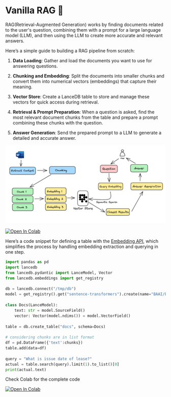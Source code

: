 **Vanilla RAG 🌱**
====================================================================

RAG(Retrieval-Augmented Generation) works by finding documents related to the user's question, combining them with a prompt for a large language model (LLM), and then using the LLM to create more accurate and relevant answers.

Here’s a simple guide to building a RAG pipeline from scratch:

1. **Data Loading**: Gather and load the documents you want to use for answering questions.

2. **Chunking and Embedding**: Split the documents into smaller chunks and convert them into numerical vectors (embeddings) that capture their meaning.

3. **Vector Store**: Create a LanceDB table to store and manage these vectors for quick access during retrieval.

4. **Retrieval & Prompt Preparation**: When a question is asked, find the most relevant document chunks from the table and prepare a prompt combining these chunks with the question.

5. **Answer Generation**: Send the prepared prompt to a LLM to generate a detailed and accurate answer.

![basic RAG](../assets/rag_from_scratch.png)


[![Open In Colab](../assets/colab.svg)](https://colab.research.google.com/github/lancedb/vectordb-recipes/blob/main/tutorials/RAG-from-Scratch/RAG_from_Scratch.ipynb)

Here’s a code snippet for defining a table with the [Embedding API](https://lancedb.github.io/lancedb/embeddings/embedding_functions/), which simplifies the process by handling embedding extraction and querying in one step.

```python
import pandas as pd
import lancedb
from lancedb.pydantic import LanceModel, Vector
from lancedb.embeddings import get_registry

db = lancedb.connect("/tmp/db")
model = get_registry().get("sentence-transformers").create(name="BAAI/bge-small-en-v1.5", device="cpu")

class Docs(LanceModel):
    text: str = model.SourceField()
    vector: Vector(model.ndims()) = model.VectorField()

table = db.create_table("docs", schema=Docs)

# considering chunks are in list format
df = pd.DataFrame({'text':chunks})
table.add(data=df)

query = "What is issue date of lease?"
actual = table.search(query).limit(1).to_list()[0]
print(actual.text)
```

Check Colab for the complete code

[![Open In Colab](../assets/colab.svg)](https://colab.research.google.com/github/lancedb/vectordb-recipes/blob/main/tutorials/RAG-from-Scratch/RAG_from_Scratch.ipynb)